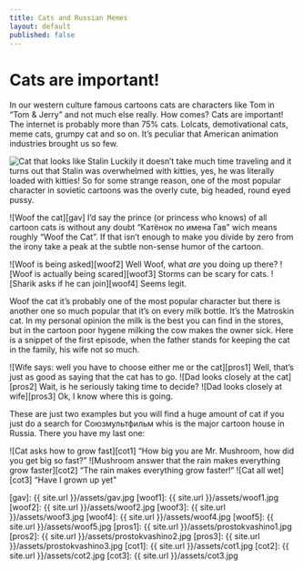 ```yaml
---
title: Cats and Russian Memes
layout: default
published: false
---
```

# Cats are important! #

In our western culture famous cartoons cats are characters like Tom in “Tom & Jerry” and not much else really. How comes? Cats are important! The internet is probably more than 75% cats. Lolcats, demotivational cats, meme cats, grumpy cat and so on. It’s peculiar that American animation industries brought us so few.

![Cat that looks like Stalin][catStalin] Luckily it doesn’t take much time traveling and it turns out that Stalin was overwhelmed with kitties, yes, he was literally loaded with kitties! So for some strange reason, one of the most popular character in sovietic cartoons was the overly cute, big headed, round eyed pussy.

![Woof the cat][gav] I’d say the prince (or princess who knows) of all cartoon cats is without any doubt “Катёнок по имена Гав” wich means roughly “Woof the Cat”. If that isn’t enough to make you divide by zero from the irony take a peak at the subtle non-sense humor of the cartoon.

![Woof is being asked][woof2] Well Woof, what *are* you doing up there?
![Woof is actually being scared][woof3] Storms can be scary for cats.
![Sharik asks if he can join][woof4] Seems legit.

Woof the cat it’s probably one of the most popular character but there is another one so much popular that it’s on every milk bottle. It’s the Matroskin cat. In my personal opinion the milk is the best you can find in the stores, but in the cartoon poor hygene milking the cow makes the owner sick. Here is a snippet of the first episode, when the father stands for keeping the cat in the family, his wife not so much.

![Wife says: well you have to choose either me or the cat][pros1] Well, that’s just as good as saying that the cat has to go.
![Dad looks closely at the cat][pros2] Wait, is he seriously taking time to decide?
![Dad looks closely at wife][pros3] Ok, I know where this is going.

These are just two examples but you will find a huge amount of cat if you just do a search for Союзмультфильм whis is the major cartoon house in Russia. There you have my last one:

![Cat asks how to grow fast][cot1] “How big you are Mr. Mushroom, how did you get big so fast?”
![Mushroom answer that the rain makes everything grow faster][cot2] “The rain makes everything grow faster!”
![Cat all wet][cot3] “Have I grown up yet”

[catStalin]: http://s4.pikabu.ru/post_img/2014/03/29/0/1396038559_431010970.jpg "Maybe Stalin was a cat after all"
[gav]: {{ site.url }}/assets/gav.jpg
[woof1]: {{ site.url }}/assets/woof1.jpg
[woof2]: {{ site.url }}/assets/woof2.jpg
[woof3]: {{ site.url }}/assets/woof3.jpg
[woof4]: {{ site.url }}/assets/woof4.jpg
[woof5]: {{ site.url }}/assets/woof5.jpg
[pros1]: {{ site.url }}/assets/prostokvashino1.jpg
[pros2]: {{ site.url }}/assets/prostokvashino2.jpg
[pros3]: {{ site.url }}/assets/prostokvashino3.jpg
[cot1]:  {{ site.url }}/assets/cot1.jpg
[cot2]:  {{ site.url }}/assets/cot2.jpg
[cot3]:  {{ site.url }}/assets/cot3.jpg
